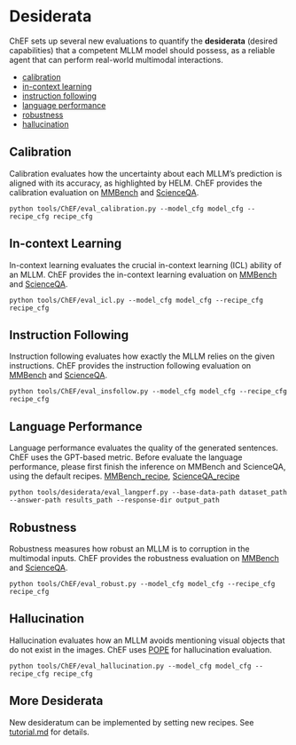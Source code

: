 # Desiderata

ChEF sets up several new evaluations to quantify the **desiderata** (desired capabilities) that a competent MLLM model should possess, as a reliable agent that can perform real-world multimodal interactions.

- [calibration](#calibration)
- [in-context learning](#in-context-learning)
- [instruction following](#instruction-following)
- [language performance](#language-performance)
- [robustness](#robustness)
- [hallucination](#hallucination)


## Calibration
Calibration evaluates how the uncertainty about each MLLM’s prediction is aligned with its accuracy, as highlighted by HELM. ChEF provides the calibration evaluation on [MMBench](../../src/config/ChEF/desiderata_recipes/Calibration/MMBench.yaml) and [ScienceQA](../../src/config/ChEF/desiderata_recipes/Calibration/ScienceQA.yaml).

```shell
python tools/ChEF/eval_calibration.py --model_cfg model_cfg --recipe_cfg recipe_cfg
```

## In-context Learning
In-context learning evaluates the crucial in-context learning (ICL) ability of an MLLM. ChEF provides the in-context learning evaluation on [MMBench](../../src/config/ChEF/desiderata_recipes/ICL/MMBench.yaml) and [ScienceQA](../../src/config/ChEF/desiderata_recipes/ICL/ScienceQA.yaml).
```shell
python tools/ChEF/eval_icl.py --model_cfg model_cfg --recipe_cfg recipe_cfg
```

## Instruction Following
Instruction following evaluates how exactly the MLLM relies on the given instructions. ChEF provides the instruction following evaluation on [MMBench](../../src/config/ChEF/desiderata_recipes/Insfollow/MMBench.yaml) and [ScienceQA](../../src/config/ChEF/desiderata_recipes/Insfollow/ScienceQA.yaml).
```shell
python tools/ChEF/eval_insfollow.py --model_cfg model_cfg --recipe_cfg recipe_cfg
```

## Language Performance
Language performance evaluates the quality of the generated sentences. ChEF uses the GPT-based metric. Before evaluate the language performance, please first finish the inference on MMBench and ScienceQA, using the default recipes. [MMBench_recipe](../../src/config/ChEF/scenario_recipes/MMBench/default.yaml), [ScienceQA_recipe](../../src/config/ChEF/scenario_recipes/ScienceQA/default.yaml)
```shell
python tools/desiderata/eval_langperf.py --base-data-path dataset_path --answer-path results_path --response-dir output_path
```
## Robustness
Robustness measures how robust an MLLM is to corruption in the multimodal inputs. ChEF provides the robustness evaluation on [MMBench](../../src/config/ChEF/desiderata_recipes/Robust/MMBench.yaml) and [ScienceQA](../../src/config/ChEF/desiderata_recipes/Robust/ScienceQA.yaml).
```shell
python tools/ChEF/eval_robust.py --model_cfg model_cfg --recipe_cfg recipe_cfg
```

## Hallucination
Hallucination evaluates how an MLLM avoids mentioning visual objects that do not exist in the images. ChEF uses [POPE](../../src/config/ChEF/desiderata_recipes/Hallucination) for hallucination evaluation. 
```shell
python tools/ChEF/eval_hallucination.py --model_cfg model_cfg --recipe_cfg recipe_cfg
```

## More Desiderata

New desideratum can be implemented by setting new recipes. See [tutorial.md](./tutorial.md) for details.
